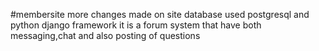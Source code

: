 #membersite
more changes made on site database used postgresql and python django framework it is a forum system that have both messaging,chat and also posting of questions
